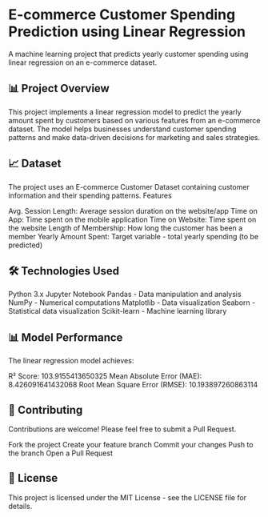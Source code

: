 # **E-commerce Customer Spending Prediction using Linear Regression**

A machine learning project that predicts yearly customer spending using linear regression on an e-commerce dataset.


 ## **📊 Project Overview**

This project implements a linear regression model to predict the yearly amount spent by customers based on various features from an e-commerce dataset. The model helps businesses understand customer spending patterns and make data-driven decisions for marketing and sales strategies.


## **📈 Dataset**

The project uses an E-commerce Customer Dataset containing customer information and their spending patterns.
Features

Avg. Session Length: Average session duration on the website/app
Time on App: Time spent on the mobile application
Time on Website: Time spent on the website
Length of Membership: How long the customer has been a member
Yearly Amount Spent: Target variable - total yearly spending (to be predicted)


## **🛠️ Technologies Used**

Python 3.x
Jupyter Notebook
Pandas - Data manipulation and analysis
NumPy - Numerical computations
Matplotlib - Data visualization
Seaborn - Statistical data visualization
Scikit-learn - Machine learning library


## **📊 Model Performance**

The linear regression model achieves:

R² Score: 103.9155413650325
Mean Absolute Error (MAE): 8.426091641432068
Root Mean Square Error (RMSE): 10.193897260863114


## **🤝 Contributing**
Contributions are welcome! Please feel free to submit a Pull Request.

Fork the project
Create your feature branch
Commit your changes 
Push to the branch 
Open a Pull Request


## **📄 License**
This project is licensed under the MIT License - see the LICENSE file for details.


